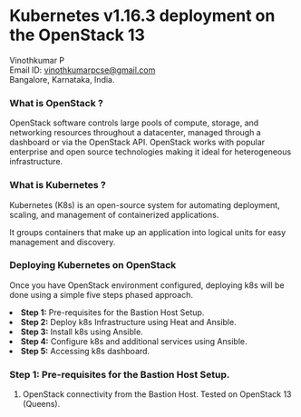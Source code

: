 # Kubernetes v1.16.3 deployment on the OpenStack 13

Vinothkumar P<br>
Email ID: vinothkumarpcse@gmail.com<br>
Bangalore, Karnataka, India.<br>

<h3>What is OpenStack ?</h3>
<p>OpenStack software controls large pools of compute, storage, and networking resources throughout a datacenter, managed through a dashboard or via the OpenStack API. OpenStack works with popular enterprise and open source technologies making it ideal for heterogeneous infrastructure.</p>
<h3>What is Kubernetes ?</h3>
<p>Kubernetes (K8s) is an open-source system for automating deployment, scaling, and management of containerized applications.</p>
<p>It groups containers that make up an application into logical units for easy management and discovery.</p>

<h3>Deploying Kubernetes on OpenStack</h3>
<p>Once you have OpenStack environment configured, deploying k8s will be done using a simple five steps phased approach.</p>

<li><b>Step 1:</b> Pre-requisites for the Bastion Host Setup.</li>
<li><b>Step 2:</b> Deploy k8s Infrastructure using Heat and Ansible.</li>
<li><b>Step 3:</b> Install k8s using Ansible.</li>
<li><b>Step 4:</b> Configure k8s and additional services using Ansible.</li>
<li><b>Step 5:</b> Accessing k8s dashboard.</li>

<h3>Step 1: Pre-requisites for the Bastion Host Setup.</h3>
<ol>
  <li>OpenStack connectivity from the Bastion Host. Tested on OpenStack 13 (Queens).</li>
</ol>

